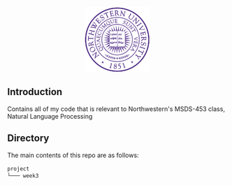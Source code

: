 <p align="center">
  <img width="150" src="media/nu_logo.png">
  </a>
</p>

## Introduction
Contains all of my code that is relevant to Northwestern's MSDS-453 class, Natural Language Processing
## Directory
The main contents of this repo are as follows:
```
project
└─── week3
